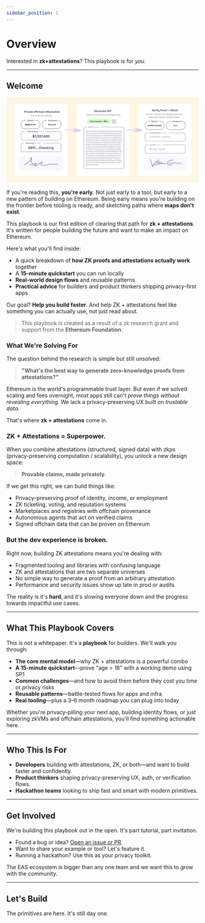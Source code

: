 ```yaml
---
sidebar_position: 1
---
```


# Overview
Interested in **zk+attestations**? This playbook is for *you*. 

----
## Welcome
![Overview ZK + Attestations](./img/offchainzkpflow-example.png)

If you're reading this, **you're early**. Not just early to a tool, but early to a new pattern of building on Ethereum. Being early means you're building on the frontier before tooling is ready, and sketching paths where **maps don't exist**. 

This playbook is our first edition of clearing that path for **zk + attestations**. It's written for people building the future and want to make an impact on Ethereum.

Here's what you'll find inside:
- A quick breakdown of **how ZK proofs and attestations actually work** together
- A **15-minute quickstart** you can run locally
- **Real-world design flows** and reusable patterns
- **Practical advice** for builders and product thinkers shipping privacy-first apps

Our goal? **Help you build faster**. And help ZK + attestations feel like something you can actually use, not just read about.

> This playbook is created as a result of a zk research grant and support from the **Ethereum Foundation**.

### What We're Solving For
The question behind the research is simple but still unsolved:

> **"What's the best way to generate zero-knowledge proofs from attestations?"**

Ethereum is the world's programmable trust layer. But even if we solved scaling and fees overnight, most apps still can't *prove things without revealing everything*. We lack a privacy-preserving UX built on *trustable data*. 

That's where **zk + attestations** come in.

### ZK + Attestations = Superpower.
When you combine attestations (structured, signed data) with zkps (privacy-preserving computation / scalability), you unlock a new design space:

> **Provable claims, made privately.**

If we get this right, we can build things like:
- Privacy-preserving proof of identity, income, or employment
- ZK ticketing, voting, and reputation systems
- Marketplaces and registries with offchain provenance
- Autonomous agents that act on verified claims
- Signed offchain data that can be proven on Ethereum


### But the dev experience is broken.
Right now, building ZK attestations means you're dealing with:
- Fragmented tooling and libraries with confusing language
- ZK and attestations that are two separate universes
- No simple way to generate a proof from an arbitrary attestation  
- Performance and security issues show up late in prod or audits  

The reality is it's **hard**, and it's slowing everyone down and the progress towards impactful use cases.


---

## What This Playbook Covers

This is not a whitepaper. It's a **playbook** for builders. We'll walk you through:

- **The core mental model**—why ZK + attestations is a powerful combo
- **A 15-minute quickstart**—prove "age > 18" with a working demo using SP1
- **Common challenges**—and how to avoid them before they cost you time or privacy risks
- **Reusable patterns**—battle-tested flows for apps and infra
- **Real tooling**—plus a 3–6 month roadmap you can plug into today

Whether you're privacy-pilling your next app, building identity flows, or just exploring zkVMs and offchain attestations, you'll find something actionable here.

---

## Who This Is For

- **Developers** building with attestations, ZK, or both—and want to build faster and confidently.
- **Product thinkers** shaping privacy-preserving UX, auth, or verification flows.
- **Hackathon teams** looking to ship fast and smart with modern primitives.

---

## Get Involved

We're building this playbook out in the open. It's part tutorial, part invitation.

- Found a bug or idea? [Open an issue or PR](https://github.com/ethereum-attestation-service).  
- Want to share your example or tool? Let's feature it.  
- Running a hackathon? Use this as your privacy toolkit.  

The EAS ecosystem is bigger than any one team and we want this to grow with the community.

---

## Let's Build

The primitives are here. It's still day one.